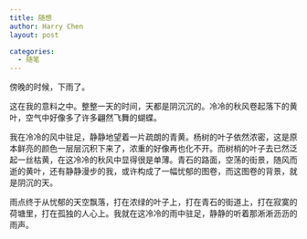 ```yaml
---
title: 随想
author: Harry Chen
layout: post

categories:
  - 随笔
---
```


  傍晚的时候，下雨了。

  这在我的意料之中。整整一天的时间，天都是阴沉沉的。冷冷的秋风卷起落下的黄叶，空气中好像多了许多翩然飞舞的蝴蝶。

  我在冷冷的风中驻足，静静地望着一片疏朗的青黄。杨树的叶子依然浓密，这是原本鲜亮的颜色一层层沉积下来了，浓重的好像再也化不开。而树梢的叶子去已然泛起一丝枯黄，在这冷冷的秋风中显得很是单薄。青石的路面，空荡的街景，随风而逝的黄叶，还有静静漫步的我，或许构成了一幅忧郁的图卷，而这图卷的背景，就是阴沉的天。

  雨点终于从忧郁的天空飘落，打在浓绿的叶子上，打在青石的街道上，打在寂寞的荷塘里，打在孤独的人心上。我就在这冷冷的雨中驻足，静静的听着那淅淅沥沥的雨声。

